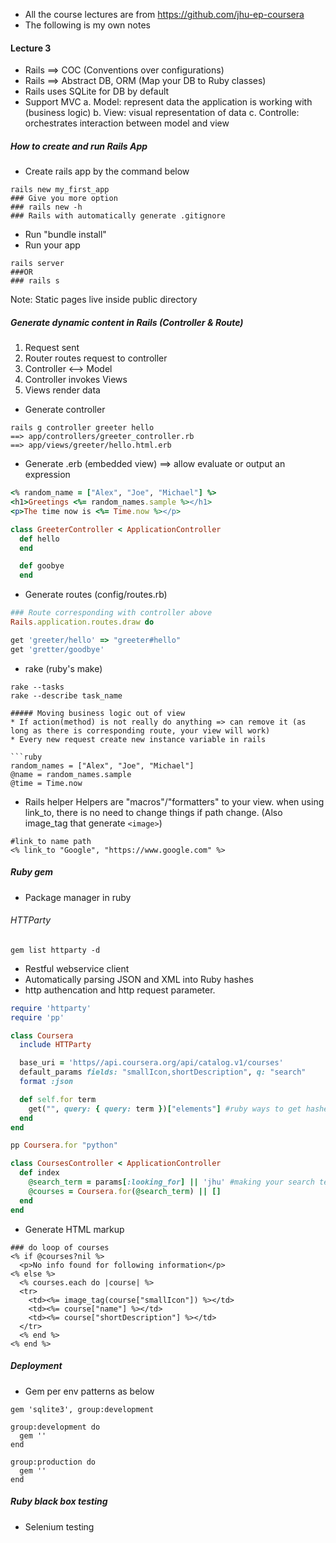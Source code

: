 * All the course lectures are from https://github.com/jhu-ep-coursera
* The following is my own notes

#### Lecture 3

* Rails ==> COC (Conventions over configurations)
* Rails ==> Abstract DB, ORM (Map your DB to Ruby classes)
* Rails uses SQLite for DB by default
* Support MVC
  a. Model: represent data the application is working with (business logic)
  b. View: visual representation of data
  c. Controlle: orchestrates interaction between model and view

##### How to create and run Rails App

* Create rails app by the command below
```
rails new my_first_app
### Give you more option
### rails new -h
### Rails with automatically generate .gitignore
```
* Run "bundle install"
* Run your app
```
rails server
###OR
### rails s
```
Note: Static pages live inside public directory

##### Generate dynamic content in Rails (Controller & Route)

1. Request sent
2. Router routes request to controller
3. Controller <--> Model
4. Controller invokes Views
5. Views render data

* Generate controller
```
rails g controller greeter hello
==> app/controllers/greeter_controller.rb
==> app/views/greeter/hello.html.erb

```
* Generate .erb (embedded view) ==> allow evaluate or output an expression

```ruby
<% random_name = ["Alex", "Joe", "Michael"] %>
<h1>Greetings <%= random_names.sample %></h1>
<p>The time now is <%= Time.now %></p>
```

```ruby
class GreeterController < ApplicationController
  def hello
  end

  def goobye
  end
```

* Generate routes (config/routes.rb)
```ruby
### Route corresponding with controller above
Rails.application.routes.draw do

get 'greeter/hello' => "greeter#hello"
get 'gretter/goodbye'
```

* rake (ruby's make)
```
rake --tasks
rake --describe task_name

##### Moving business logic out of view
* If action(method) is not really do anything => can remove it (as long as there is corresponding route, your view will work)
* Every new request create new instance variable in rails

```ruby
random_names = ["Alex", "Joe", "Michael"]
@name = random_names.sample
@time = Time.now

```

* Rails helper
Helpers are "macros"/"formatters" to your view. when using link_to, there is no need to change things if path change. (Also image_tag that generate ```<image>```)
```
#link_to name path
<% link_to "Google", "https://www.google.com" %>
```

##### Ruby gem
* Package manager in ruby

###### HTTParty
```
gem list httparty -d
```
* Restful webservice client
* Automatically parsing JSON and XML into Ruby hashes
* http authencation and http request parameter.

```ruby
require 'httparty'
require 'pp'

class Coursera
  include HTTParty

  base_uri = 'https//api.coursera.org/api/catalog.v1/courses'
  default_params fields: "smallIcon,shortDescription", q: "search"
  format :json

  def self.for term
    get("", query: { query: term })["elements"] #ruby ways to get hashed value of parameter
  end
end

pp Coursera.for "python"
```

```ruby
class CoursesController < ApplicationController
  def index
    @search_term = params[:looking_for] || 'jhu' #making your search term dynamic
    @courses = Coursera.for(@search_term) || []
  end
end
```

* Generate HTML markup

```
### do loop of courses
<% if @courses?nil %>
  <p>No info found for following information</p>
<% else %>
  <% courses.each do |course| %>
  <tr>
    <td><%= image_tag(course["smallIcon"]) %></td>
    <td><%= course["name"] %></td>
    <td><%= course["shortDescription"] %></td>
  </tr>
  <% end %>
<% end %>
```

##### Deployment
* Gem per env patterns as below

```
gem 'sqlite3', group:development

group:development do
  gem ''
end

group:production do
  gem ''
end
```

##### Ruby black box testing
* Selenium testing


